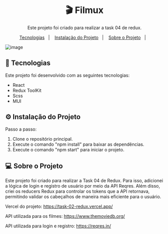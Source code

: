 <h1 align="center"> 🎬 Filmux </h1>

<p align="center">
  Este projeto foi criado para realizar a task 04 de redux.
</p>

<p align="center">
  <a href="#-tecnologias">Tecnologias</a>&nbsp;&nbsp;&nbsp;|&nbsp;&nbsp;&nbsp;
  <a href="#%EF%B8%8F-instalação-do-projeto">Instalação do Projeto</a>&nbsp;&nbsp;&nbsp;|&nbsp;&nbsp;&nbsp;
  <a href="#-sobre-o-projeto">Sobre o Projeto</a>&nbsp;&nbsp;&nbsp;|&nbsp;&nbsp;&nbsp;
</p>

![image](https://github.com/GustavoCanellasAvelineRocha/task-04-redux/assets/125305894/f20aca18-8fe9-4ead-9232-3743931a3e86)


## 🚀 Tecnologias

Este projeto foi desenvolvido com as seguintes tecnologias:

- React
- Redux ToolKit
- Scss
- MUI
  
## ⚙️ Instalação do Projeto

Passo a passo:

1. Clone o repositório principal.
2. Execute o comando "npm install" para baixar as dependências.
3. Execute o comando "npm start" para iniciar o projeto.

## 💻 Sobre o Projeto

Este projeto foi criado para realizar a Task 04 de Redux. Para isso, adicionei a lógica de login e registro de usuário por meio da API Reqres. Além disso, criei os reducers Redux para controlar os tokens que a API retornava, permitindo validar os cabeçalhos de maneira mais eficiente para o usuário.

Vercel do projeto: https://task-02-redux.vercel.app/

API utilizada para os filmes: https://www.themoviedb.org/

API utilizada para login e registro: https://reqres.in/
